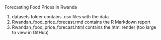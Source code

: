 Forecasting Food Prices in Rwanda

1. datasets folder contains .csv files with the data
2. Rwandan_food_price_forecast.rmd contains the R Markdown report
3. Rwandan_food_price_forecast.html contains the html render (too large to view in GitHub)
